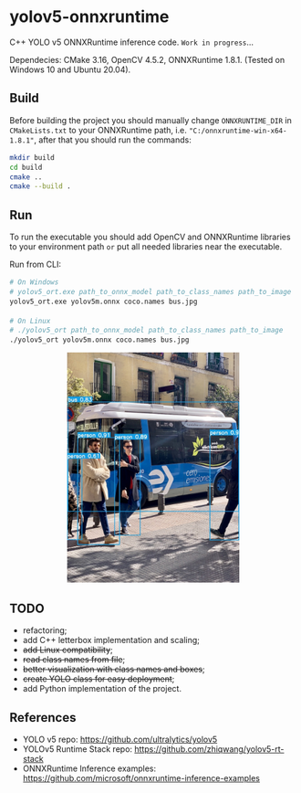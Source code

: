 # yolov5-onnxruntime

C++ YOLO v5 ONNXRuntime inference code. `Work in progress`...

Dependecies: CMake 3.16, OpenCV 4.5.2, ONNXRuntime 1.8.1. (Tested on Windows 10 and Ubuntu 20.04).

## Build
Before building the project you should manually change `ONNXRUNTIME_DIR` in `CMakeLists.txt` to your ONNXRuntime path, i.e. `"C:/onnxruntime-win-x64-1.8.1"`, after that you should run the commands:

```bash
mkdir build
cd build
cmake ..
cmake --build .
```

## Run
To run the executable you should add OpenCV and ONNXRuntime libraries to your environment path `or` put all needed libraries near the executable.

Run from CLI:
```bash
# On Windows
# yolov5_ort.exe path_to_onnx_model path_to_class_names path_to_image
yolov5_ort.exe yolov5m.onnx coco.names bus.jpg

# On Linux
# ./yolov5_ort path_to_onnx_model path_to_class_names path_to_image
./yolov5_ort yolov5m.onnx coco.names bus.jpg
```

<p align="center">
  <a href="images/bus_result.jpg"><img src="images/bus_result.jpg" style="width:60%; height:60%;"/></a>
</p>


## TODO
- refactoring;
- add C++ letterbox implementation and scaling;
- ~~add Linux compatibility~~;
- ~~read class names from file~~;
- ~~better visualization with class names and boxes~~;
- ~~create YOLO class for easy deployment~~; 
- add Python implementation of the project.

## References
- YOLO v5 repo: https://github.com/ultralytics/yolov5
- YOLOv5 Runtime Stack repo: https://github.com/zhiqwang/yolov5-rt-stack
- ONNXRuntime Inference examples: https://github.com/microsoft/onnxruntime-inference-examples
